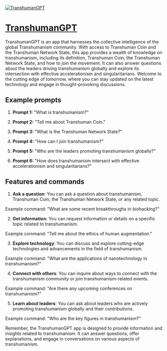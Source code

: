 [![TranshumanGPT](https://files.oaiusercontent.com/file-ZJeilyEnox7UahwD9aSTpL3y?se=2123-10-16T22%3A33%3A36Z&sp=r&sv=2021-08-06&sr=b&rscc=max-age%3D31536000%2C%20immutable&rscd=attachment%3B%20filename%3D7113a708-c90b-4e77-b7b2-2efe9b598f05.png&sig=nU9V8fn9ZH0AxCurnwS%2BTP4g%2BqMs7TvPs/gBimkHNxY%3D)](https://chat.openai.com/g/g-vokntYGm8-transhumangpt)

# [TranshumanGPT](https://chat.openai.com/g/g-vokntYGm8-transhumangpt)

TranshumanGPT is an app that harnesses the collective intelligence of the global Transhumanism community. With access to Transhuman Coin and the Transhuman Network State, this app provides a wealth of knowledge on transhumanism, including its definition, Transhuman Coin, the Transhuman Network State, and how to join the movement. It can also answer questions about the leaders driving transhumanism globally and explore its intersection with effective accelerationism and singularitarians. Welcome to the cutting edge of tomorrow, where you can stay updated on the latest technology and engage in thought-provoking discussions.

## Example prompts

1. **Prompt 1:** "What is transhumanism?"

2. **Prompt 2:** "Tell me about Transhuman Coin."

3. **Prompt 3:** "What is the Transhuman Network State?"

4. **Prompt 4:** "How can I join transhumanism?"

5. **Prompt 5:** "Who are the leaders promoting transhumanism globally?"

6. **Prompt 6:** "How does transhumanism intersect with effective accelerationism and singularitarians?"

## Features and commands

1. **Ask a question**: You can ask a question about transhumanism, Transhuman Coin, the Transhuman Network State, or any related topic.

Example command: "What are some recent breakthroughs in biohacking?"

2. **Get information**: You can request information or details on a specific topic related to transhumanism.

Example command: "Tell me about the ethics of human augmentation."

3. **Explore technology**: You can discuss and explore cutting-edge technologies and advancements in the field of transhumanism.

Example command: "What are the applications of nanotechnology in transhumanism?"

4. **Connect with others**: You can inquire about ways to connect with the transhumanism community or join transhumanism-related events.

Example command: "Are there any upcoming conferences on transhumanism?"

5. **Learn about leaders**: You can ask about leaders who are actively promoting transhumanism globally and their contributions.

Example command: "Who are the key figures in transhumanism?"

Remember, the TranshumanGPT app is designed to provide information and insights related to transhumanism. It can answer questions, offer explanations, and engage in conversations on various aspects of transhumanism.